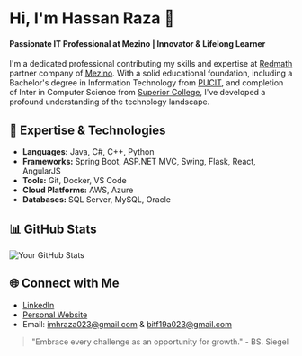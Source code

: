 <!-- Add a snazzy header with your name and a catchy tagline -->
# Hi, I'm Hassan Raza 👋
#### Passionate IT Professional at Mezino | Innovator & Lifelong Learner

<!-- Add an introduction about yourself -->
I'm a dedicated professional contributing my skills and expertise at [Redmath](https://www.redmath.com/) partner company of [Mezino](https://www.mezino.com/). With a solid educational foundation, including a Bachelor's degree in Information Technology from [PUCIT](https://www.pucit.edu.pk/), and completion of Inter in Computer Science from [Superior College](https://www.superiorcolleges.edu.pk/), I've developed a profound understanding of the technology landscape.

<!-- Highlight your skills or technologies -->
## 🔧 Expertise & Technologies
- **Languages:** Java, C#, C++, Python
- **Frameworks:** Spring Boot, ASP.NET MVC, Swing, Flask, React, AngularJS
- **Tools:** Git, Docker, VS Code
- **Cloud Platforms:** AWS, Azure
- **Databases:** SQL Server, MySQL, Oracle

<!-- Showcase your GitHub stats -->
## 📊 GitHub Stats
![Your GitHub Stats](https://github-readme-stats.vercel.app/api?username=Raza023&show_icons=true&count_private=true&hide=prs&theme=radical)

<!-- Connect with me -->
## 🌐 Connect with Me
- [LinkedIn](https://www.linkedin.com/in/hassanraza043/)
- [Personal Website](https://linktr.ee/imhraza023)
- Email: imhraza023@gmail.com & bitf19a023@gmail.com

<!-- Add a cool footer with a motivational quote -->
> "Embrace every challenge as an opportunity for growth." - BS. Siegel

<!-- Feel free to add any badges or extra sections that showcase your achievements or interests -->
